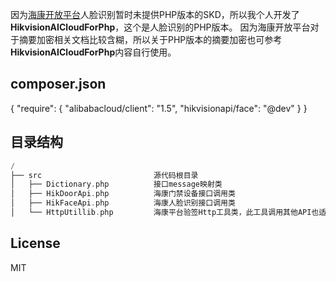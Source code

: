 因为[海康开放平台](https://open.hikvision.com/)人脸识别暂时未提供PHP版本的SKD，所以我个人开发了**HikvisionAICloudForPhp**，这个是人脸识别的PHP版本。
因为海康开放平台对于摘要加密相关文档比较含糊，所以关于PHP版本的摘要加密也可参考**HikvisionAICloudForPhp**内容自行使用。

## composer.json
{
    "require": {
        "alibabacloud/client": "1.5",
        "hikvisionapi/face": "@dev"
    }
}

## 目录结构

```php
/
├── src                         源代码根目录
│   ├── Dictionary.php          接口message映射类
│   ├── HikDoorApi.php          海康门禁设备接口调用类
│   ├── HikFaceApi.php          海康人脸识别接口调用类
│   └── HttpUtillib.php         海康平台验签Http工具类，此工具调用其他API也适用
```
## License
MIT
